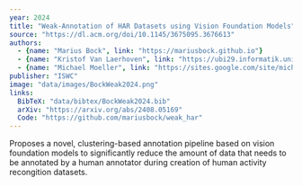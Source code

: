 ```yaml
---
year: 2024
title: "Weak-Annotation of HAR Datasets using Vision Foundation Models"
source: "https://dl.acm.org/doi/10.1145/3675095.3676613"
authors:
  - {name: "Marius Bock", link: "https://mariusbock.github.io"}
  - {name: "Kristof Van Laerhoven", link: "https://ubi29.informatik.uni-siegen.de/usi/team_kvl.html"}
  - {name: "Michael Moeller", link: "https://sites.google.com/site/michaelmoellermath"}
publisher: "ISWC"
image: "data/images/BockWeak2024.png"
links:
  BibTeX: "data/bibtex/BockWeak2024.bib"
  arXiv: "https://arxiv.org/abs/2408.05169"
  Code: "https://github.com/mariusbock/weak_har"
---
```

Proposes a novel, clustering-based annotation pipeline based on vision foundation models to significantly reduce the amount of data that needs to be annotated by a human annotator during creation of human activity recongition datasets.